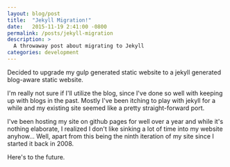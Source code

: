 ```yaml
---
layout: blog/post
title:  "Jekyll Migration!"
date:   2015-11-19 2:41:00 -0800
permalink: /posts/jekyll-migration
description: >
  A throwaway post about migrating to Jekyll
categories: development
---
```


Decided to upgrade my gulp generated static website to a jekyll generated blog-aware static website.

I'm really not sure if I'll utilize the blog, since I've done so well with keeping up with blogs in the past. Mostly I've been itching to play with jekyll for a while and my existing site seemed like a pretty straight-forward port.

I've been hosting my site on github pages for well over a year and while it's nothing elaborate, I realized I don't like sinking a lot of time into my website anyhow... Well, apart from this being the ninth iteration of my site since I started it back in 2008.

Here's to the future.

